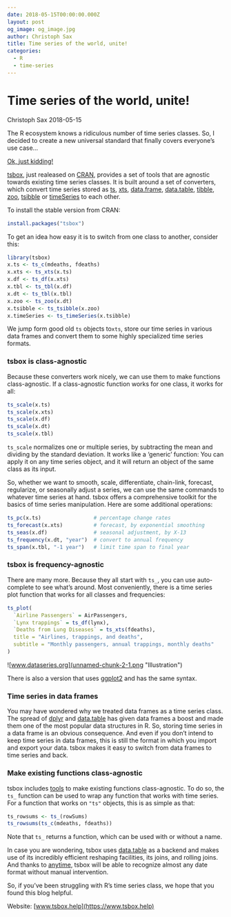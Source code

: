 ```yaml
---
date: 2018-05-15T00:00:00.000Z
layout: post
og_image: og_image.jpg
author: Christoph Sax
title: Time series of the world, unite!
categories:
  - R
  - time-series
---
```



# Time series of the world, unite!
Christoph Sax
2018-05-15

The R ecosystem knows a ridiculous number of time series classes. So, I decided to create a new universal standard that finally covers everyone’s use case…

[Ok, just kidding!](https://xkcd.com/927)

[tsbox](https://www.tsbox.help/), just realeased on [CRAN](https://cran.r-project.org/package=tsbox), provides a set of tools that are agnostic towards existing time series classes. It is built around a set of converters, which convert time series stored as [ts](https://www.rdocumentation.org/packages/stats/versions/3.5.0/topics/ts), [xts](https://cran.r-project.org/package=xts), [data.frame](https://rdrr.io/r/base/data.frame.html), [data.table](https://cran.r-project.org/package=data.table), [tibble](http://tibble.tidyverse.org/), [zoo](https://cran.r-project.org/package=zoo), [tsibble](https://tsibble.tidyverts.org/) or [timeSeries](https://cran.r-project.org/package=timeSeries) to each other.

To install the stable version from CRAN:

``` r
install.packages("tsbox")
```

To get an idea how easy it is to switch from one class to another, consider this:

``` r
library(tsbox)
x.ts <- ts_c(mdeaths, fdeaths)
x.xts <- ts_xts(x.ts)
x.df <- ts_df(x.xts)
x.tbl <- ts_tbl(x.df)
x.dt <- ts_tbl(x.tbl)
x.zoo <- ts_zoo(x.dt)
x.tsibble <- ts_tsibble(x.zoo)
x.timeSeries <- ts_timeSeries(x.tsibble)
```

We jump form good old `ts` objects to`xts`, store our time series in various data frames and convert them to some highly specialized time series formats.

### tsbox is class-agnostic

Because these converters work nicely, we can use them to make functions class-agnostic. If a class-agnostic function works for one class, it works for all:

``` r
ts_scale(x.ts)
ts_scale(x.xts)
ts_scale(x.df)
ts_scale(x.dt)
ts_scale(x.tbl)
```

`ts_scale` normalizes one or multiple series, by subtracting the mean and dividing by the standard deviation. It works like a ‘generic’ function: You can apply it on any time series object, and it will return an object of the same class as its input.

So, whether we want to smooth, scale, differentiate, chain-link, forecast, regularize, or seasonally adjust a series, we can use the same commands to whatever time series at hand. tsbox offers a comprehensive toolkit for the basics of time series manipulation. Here are some additional operations:

``` r
ts_pc(x.ts)                 # percentage change rates
ts_forecast(x.xts)          # forecast, by exponential smoothing
ts_seas(x.df)               # seasonal adjustment, by X-13
ts_frequency(x.dt, "year")  # convert to annual frequency
ts_span(x.tbl, "-1 year")   # limit time span to final year
```

### tsbox is frequency-agnostic

There are many more. Because they all start with `ts_`, you can use auto-complete to see what’s around. Most conveniently, there is a time series plot function that works for all classes and frequencies:

``` r
ts_plot(
  `Airline Passengers` = AirPassengers,
  `Lynx trappings` = ts_df(lynx),
  `Deaths from Lung Diseases` = ts_xts(fdeaths),
  title = "Airlines, trappings, and deaths",
  subtitle = "Monthly passengers, annual trappings, monthly deaths"
)
```

![www.dataseries.org](unnamed-chunk-2-1.png "Illustration")

There is also a version that uses [ggplot2](https://CRAN.R-project.org/package=ggplot2) and has the same syntax.

### Time series in data frames

You may have wondered why we treated data frames as a time series class. The spread of [dplyr](https://CRAN.R-project.org/package=dplyr) and [data.table](https://CRAN.R-project.org/package=data.table) has given data frames a boost and made them one of the most popular data structures in R. So, storing time series in a data frame is an obvious consequence. And even if you don’t intend to keep time series in data frames, this is still the format in which you import and export your data. tsbox makes it easy to switch from data frames to time series and back.

### Make existing functions class-agnostic

tsbox includes [tools](https://www.tsbox.help/articles/ts-functions.html) to make existing functions class-agnostic. To do so, the `ts_` function can be used to wrap any function that works with time series. For a function that works on `"ts"` objects, this is as simple as that:

``` r
ts_rowsums <- ts_(rowSums)
ts_rowsums(ts_c(mdeaths, fdeaths))
```

Note that `ts_` returns a function, which can be used with or without a name.

In case you are wondering, tsbox uses [data.table](https://CRAN.R-project.org/package=data.table) as a backend and makes use of its incredibly efficient reshaping facilities, its joins, and rolling joins. And thanks to [anytime](https://cran.r-project.org/package=anytime), tsbox will be able to recognize almost any date format without manual intervention.

So, if you’ve been struggling with R’s time series class, we hope that you found this blog helpful.

Website: [www.tsbox.help](https://www.tsbox.help)
